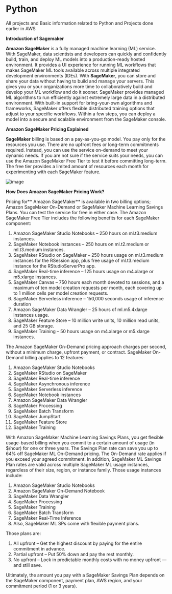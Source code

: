# Python
All projects and Basic information related to Python and Projects done earlier in AWS

**Introduction of Sagemaker**

**Amazon SageMaker** is a fully managed machine learning (ML) service. With SageMaker, data scientists and developers can quickly and confidently build, train, and deploy ML models into a production-ready hosted environment. It provides a UI experience for running ML workflows that makes SageMaker ML tools available across multiple integrated development environments (IDEs). 
With **SageMaker**, you can store and share your data without having to build and manage your servers. This gives you or your organizations more time to collaboratively build and develop your ML workflow and do it sooner. SageMaker provides managed ML algorithms to run efficiently against extremely large data in a distributed environment. With built-in support for bring-your-own algorithms and frameworks, SageMaker offers flexible distributed training options that adjust to your specific workflows. Within a few steps, you can deploy a model into a secure and scalable environment from the SageMaker console.

**Amazon SageMaker Pricing Explained**

**SageMaker** billing is based on a pay-as-you-go model. You pay only for the resources you use. There are no upfront fees or long-term commitments required. Instead, you can use the service on-demand to meet your dynamic needs. If you are not sure if the service suits your needs, you can use the Amazon SageMaker Free Tier to test it before committing long-term. The free tier provides a limited amount of resources each month for experimenting with each SageMaker feature.

![image](https://github.com/palashbhatnagar/Python/assets/11159633/bca5befa-1de0-44bb-9897-70fe2443a52b)

**How Does Amazon SageMaker Pricing Work?**

Pricing for** Amazon SageMaker** is available in two billing options; Amazon SageMaker On-Demand or SageMaker Machine Learning Savings Plans. You can test the service for free in either case. The Amazon SageMaker Free Tier includes the following benefits for each SageMaker component:

1.	Amazon SageMaker Studio Notebooks – 250 hours on ml.t3.medium instances.
2.	SageMaker Notebook instances – 250 hours on ml.t2.medium or ml.t3.medium instances.
3.	SageMaker RStudio on SageMaker – 250 hours usage on ml.t3.medium instances for the RSession app, plus free usage of ml.t3.medium instance for the RStudioServerPro app.
4.	SageMaker Real-time inference – 125 hours usage on m4.xlarge or m5.xlarge instances.
5.	SageMaker Canvas – 750 hours each month devoted to sessions, and a maximum of ten model creation requests per month, each covering up to 1 million cells per model creation requests.
6.	SageMaker Serverless inference – 150,000 seconds usage of inference duration
7.	Amazon SageMaker Data Wrangler – 25 hours of ml.m5.4xlarge instances usage.
8.	SageMaker Feature Store – 10 million write units, 10 million read units, and 25 GB storage.
9.	SageMaker Training – 50 hours usage on m4.xlarge or m5.xlarge instances.

The Amazon SageMaker On-Demand pricing approach charges per second, without a minimum charge, upfront payment, or contract. SageMaker On-Demand billing applies to 12 features:

1.	Amazon SageMaker Studio Notebooks
2.	SageMaker RStudio on SageMaker
3.	SageMaker Real-time inference
4.	SageMaker Asynchronous inference
5.	SageMaker Serverless inference
6.	SageMaker Notebook instances
7.	Amazon SageMaker Data Wrangler
8.	SageMaker Processing
9.	SageMaker Batch Transform
10.	SageMaker JumpStart
11.	SageMaker Feature Store
12.	SageMaker Training

With Amazon SageMaker Machine Learning Savings Plans, you get flexible usage-based billing when you commit to a certain amount of usage (in $/hour) for one or three years. The Savings Plan rate can save you up to 64% off SageMaker ML On-Demand pricing. The On-Demand rate applies if you exceed your agreed commitment.
In addition, SageMaker ML Savings Plan rates are valid across multiple SageMaker ML usage instances, regardless of their size, region, or instance family. Those usage instances include:

1.	Amazon SageMaker Studio Notebooks
2.	Amazon SageMaker On-Demand Notebook
3.	SageMaker Data Wrangler
4.	SageMaker Processing
5.	SageMaker Training
6.	SageMaker Batch Transform
7.	SageMaker Real-Time Inference
8.	Also, SageMaker ML SPs come with flexible payment plans. 

Those plans are:

1.	All upfront – Get the highest discount by paying for the entire commitment in advance.
2.	Partial upfront – Put 50% down and pay the rest monthly.
3.	No upfront – Lock in predictable monthly costs with no money upfront — and still save.

Ultimately, the amount you pay with a SageMaker Savings Plan depends on the SageMaker component, payment plan, AWS region, and your commitment period (1 or 3 years).

